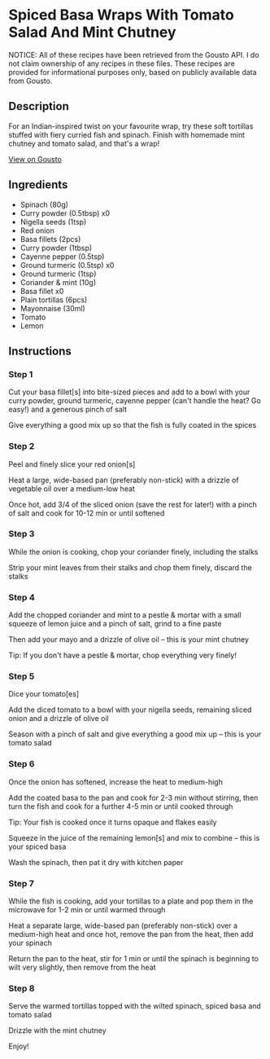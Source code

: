 # Spiced Basa Wraps With Tomato Salad And Mint Chutney 

NOTICE: All of these recipes have been retrieved from the Gousto API. I do not claim ownership of any recipes in these files. These recipes are provided for informational purposes only, based on publicly available data from Gousto.

## Description

For an Indian-inspired twist on your favourite wrap, try these soft tortillas stuffed with fiery curried fish and spinach. Finish with homemade mint chutney and tomato salad, and that's a wrap!

[View on Gousto](https://www.gousto.co.uk/recipes/cookbook/spiced-fish-wraps-with-mint-chutney)

## Ingredients

- Spinach (80g)
- Curry powder (0.5tbsp) x0
- Nigella seeds (1tsp)
- Red onion
- Basa fillets (2pcs)
- Curry powder (1tbsp)
- Cayenne pepper (0.5tsp)
- Ground turmeric (0.5tsp) x0
- Ground turmeric (1tsp)
- Coriander & mint (10g)
- Basa fillet x0
- Plain tortillas (6pcs)
- Mayonnaise (30ml)
- Tomato
- Lemon

## Instructions


### Step 1

Cut your basa fillet[s] into bite-sized pieces and add to a bowl with your curry powder, ground turmeric, cayenne pepper (can't handle the heat? Go easy!) and a generous pinch of salt

Give everything a good mix up so that the fish is fully coated in the spices


### Step 2

Peel and finely slice your red onion[s]

Heat a large, wide-based pan (preferably non-stick) with a drizzle of vegetable oil over a medium-low heat

Once hot, add 3/4 of the sliced onion (save the rest for later!) with a pinch of salt and cook for 10-12 min or until softened


### Step 3

While the onion is cooking, chop your coriander finely, including the stalks

Strip your mint leaves from their stalks and chop them finely, discard the stalks


### Step 4

Add the chopped coriander and mint to a pestle & mortar with a small squeeze of lemon juice and a pinch of salt, grind to a fine paste

Then add your mayo and a drizzle of olive oil – this is your mint chutney

Tip: If you don't have a pestle & mortar, chop everything very finely!


### Step 5

Dice your tomato[es]

Add the diced tomato to a bowl with your nigella seeds, remaining sliced onion and a drizzle of olive oil

Season with a pinch of salt and give everything a good mix up – this is your tomato salad


### Step 6

Once the onion has softened, increase the heat to medium-high

Add the coated basa to the pan and cook for 2-3 min without stirring, then turn the fish and cook for a further 4-5 min or until cooked through

Tip: Your fish is cooked once it turns opaque and flakes easily

Squeeze in the juice of the remaining lemon[s] and mix to combine – this is your spiced basa

Wash the spinach, then pat it dry with kitchen paper


### Step 7

While the fish is cooking, add your tortillas to a plate and pop them in the microwave for 1-2 min or until warmed through

Heat a separate large, wide-based pan (preferably non-stick) over a medium-high heat and once hot, remove the pan from the heat, then add your spinach

Return the pan to the heat, stir for 1 min or until the spinach is beginning to wilt very slightly, then remove from the heat

### Step 8

Serve the warmed tortillas topped with the wilted spinach, spiced basa and tomato salad

Drizzle with the mint chutney

Enjoy!

